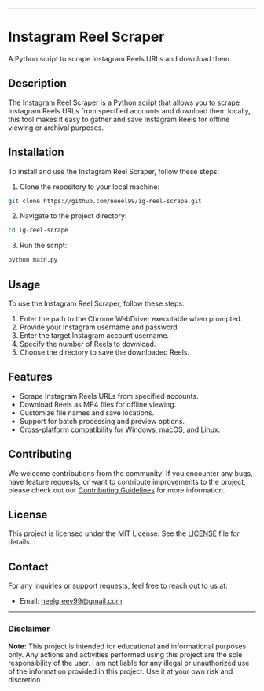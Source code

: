 
---

# Instagram Reel Scraper

A Python script to scrape Instagram Reels URLs and download them.

## Description

The Instagram Reel Scraper is a Python script that allows you to scrape Instagram Reels URLs from specified accounts and download them locally, this tool makes it easy to gather and save Instagram Reels for offline viewing or archival purposes.

## Installation

To install and use the Instagram Reel Scraper, follow these steps:

1. Clone the repository to your local machine:

```bash
git clone https://github.com/neeel99/ig-reel-scrape.git
```

2. Navigate to the project directory:

```bash
cd ig-reel-scrape 
```

3. Run the script:

```bash
python main.py
```

## Usage

To use the Instagram Reel Scraper, follow these steps:

1. Enter the path to the Chrome WebDriver executable when prompted.
2. Provide your Instagram username and password.
3. Enter the target Instagram account username.
4. Specify the number of Reels to download.
5. Choose the directory to save the downloaded Reels.

## Features

- Scrape Instagram Reels URLs from specified accounts.
- Download Reels as MP4 files for offline viewing.
- Customize file names and save locations.
- Support for batch processing and preview options.
- Cross-platform compatibility for Windows, macOS, and Linux.

## Contributing

We welcome contributions from the community! If you encounter any bugs, have feature requests, or want to contribute improvements to the project, please check out our [Contributing Guidelines](CONTRIBUTING.md) for more information.

## License

This project is licensed under the MIT License. See the [LICENSE](LICENSE) file for details.

## Contact

For any inquiries or support requests, feel free to reach out to us at:
- Email: neelgreev99@gmail.com
---

### Disclaimer

**Note:** This project is intended for educational and informational purposes only. Any actions and activities performed using this project are the sole responsibility of the user. I am not liable for any illegal or unauthorized use of the information provided in this project. Use it at your own risk and discretion.
